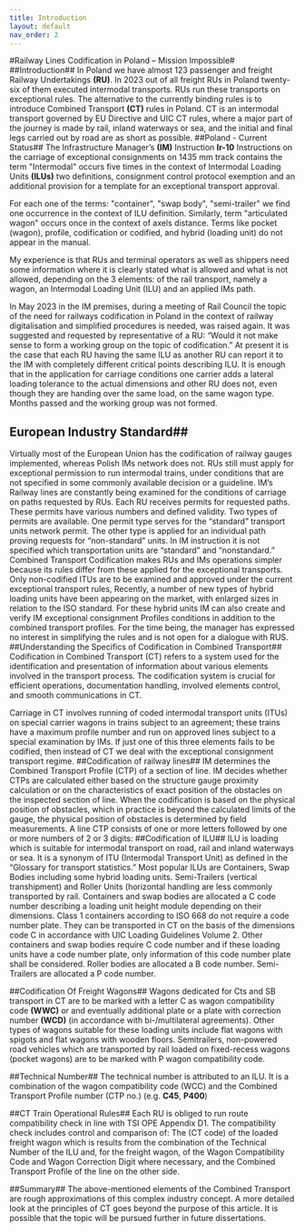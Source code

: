 ```yaml
---
title: Introduction
layout: default
nav_order: 2
---
```


#Railway Lines Codification in Poland – Mission Impossible#
##Introduction##
In Poland we have almost 123 passenger and freight Railway Undertakings **(RU)**. In 2023 out of all freight RUs in Poland twenty-six of them executed intermodal transports. RUs run these transports on exceptional rules. The alternative to the currently binding rules is to introduce Combined Transport **(CT)** rules in Poland. CT is an intermodal transport governed by EU Directive and UIC CT rules, where a major part of the journey is made by rail, inland waterways or sea, and the initial and final legs carried out by road are as short as possible.
##Poland - Current Status##
The Infrastructure Manager’s **(IM)** Instruction **Ir-10** Instructions on the carriage of exceptional consignments on 1435 mm track contains the term "Intermodal" occurs five times in the context of Intermodal Loading Units **(ILUs)** two definitions, consignment control protocol exemption and an additional provision for a template for an exceptional transport approval.

For each one of the terms: "container", "swap body", "semi-trailer" we find one occurrence in the context of ILU definition. Similarly, term "articulated wagon" occurs once in the context of axels distance. Terms like pocket (wagon), profile, codification or codified, and hybrid (loading unit) do not appear in the manual.

My experience is that RUs and terminal operators as well as shippers need some information where it is clearly stated what is allowed and what is not allowed, depending on the 3 elements: of the rail transport, namely a wagon, an Intermodal Loading Unit (ILU) and an applied IMs path.

In May 2023 in the IM premises, during a meeting of Rail Council the topic of the need for railways codification in Poland in the context of railway digitalisation and simplified procedures is needed, was raised again. It was suggested and requested by representative of a RU: “Would it not make sense to form a working group on the topic of codification.” At present it is the case that each RU having the same ILU as another RU can report it to the IM with completely different critical points describing ILU. It is enough that in the application for carriage conditions one carrier adds a lateral loading tolerance to the actual dimensions and other RU does not, even though they are handing over the same load, on the same wagon type. Months passed and the working group was not formed.

## European Industry Standard##

Virtually most of the European Union has the codification of railway gauges implemented, whereas Polish IMs network does not. RUs still must apply for exceptional permission to run intermodal trains, under conditions that are not specified in some commonly available decision or a guideline. IM’s Railway lines are constantly being examined for the conditions of carriage on paths requested by RUs. Each RU receives permits for requested paths. These permits have various numbers and defined validity. Two types of permits are available. One permit type serves for the “standard” transport units network permit. The other type is applied for an individual path proving requests for “non-standard” units. In IM instruction it is not specified which transportation units are “standard” and “nonstandard.”
Combined Transport Codification makes RUs and IMs operations simpler because its rules differ from these applied for the exceptional transports. Only non-codified ITUs are to be examined and approved under the current exceptional transport rules,
Recently, a number of new types of hybrid loading units have been appearing on the market, with enlarged sizes in relation to the ISO standard. For these hybrid units IM can also create and verify IM exceptional consignment Profiles conditions in addition to the combined transport profiles. For the time being, the manager has expressed no interest in simplifying the rules and is not open for a dialogue with RUS.
##Understanding the Specifics of Codification in Combined Transport##
Codification in Combined Transport (CT) refers to a system used for the identification and presentation of information about various elements involved in the transport process. The codification system is crucial for efficient operations, documentation handling, involved elements control, and smooth communications in CT.

Carriage in CT involves running of coded intermodal transport units (ITUs) on special carrier wagons in trains subject to an agreement; these trains have a maximum profile number and run on approved lines subject to a special examination by IMs. If just one of this three elements fails to be codified, then instead of CT we deal with the exceptional consignment transport regime.
##Codification of railway lines##
IM determines the Combined Transport Profile (CTP) of a section of line. IM decides whether CTPs are calculated either based on the structure gauge proximity calculation or on the characteristics of exact position of the obstacles on the inspected section of line. When the codification is based on the physical position of obstacles, which in practice is beyond the calculated limits of the gauge, the physical position of obstacles is determined by field measurements. A line CTP consists of one or more letters followed by one or more numbers of 2 or 3 digits:
##Codification of ILU##
ILU is loading which is suitable for intermodal transport on road, rail and inland waterways or sea. It is a synonym of ITU (Intermodal Transport Unit) as defined in the “Glossary for transport statistics.” Most popular ILUs are Containers, Swap Bodies including some hybrid loading units. Semi-Trailers (vertical transhipment) and Roller Units (horizontal handling are less commonly transported by rail.
Containers and swap bodies are allocated a C code number describing a loading unit height module depending on their dimensions. Class 1 containers according to ISO 668 do not require a code number plate. They can be transported in CT on the basis of the dimensions code C in accordance with UIC Loading Guidelines Volume 2. Other containers and swap bodies require C code number and if these loading units have a code number plate, only information of this code number plate shall be considered. Roller bodies are allocated a B code number. Semi-Trailers are allocated a P code number.

##Codification Of Freight Wagons##
Wagons dedicated for Cts and SB transport in CT are to be marked with a letter C as wagon compatibility code **(WWC)** or and eventually additional plate or a plate with correction number **(WCD)** (in accordance with bi-/multilateral agreements). Other types of wagons suitable for these loading units include flat wagons with spigots and flat wagons with wooden floors.
Semitrailers, non-powered road vehicles which are transported by rail loaded on fixed-recess wagons (pocket wagons) are to be marked with P wagon compatibility code.

##Technical Number##
The technical number is attributed to an ILU. It is a combination of the wagon compatibility code (WCC) and the Combined Transport Profile number (CTP no.) (e.g. **C45**, **P400**)

##CT Train Operational Rules##
Each RU is obliged to run route compatibility check in line with TSI OPE Appendix D1.
The compatibility check includes control and comparison of:
The (CT code) of the loaded freight wagon which is results from the combination of the Technical Number of the ILU and, for the freight wagon, of the Wagon Compatibility Code and Wagon Correction Digit where necessary, and the Combined Transport Profile of the line on the other side.

##Summary##
The above-mentioned elements of the Combined Transport are rough approximations of this complex industry concept. A more detailed look at the principles of CT goes beyond the purpose of this article. It is possible that the topic will be pursued further in future dissertations.
